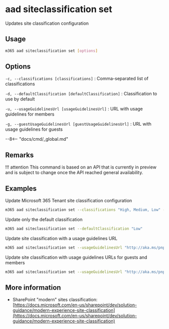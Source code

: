 # aad siteclassification set

Updates site classification configuration

## Usage

```sh
m365 aad siteclassification set [options]
```

## Options

`-c, --classifications [classifications]`
: Comma-separated list of classifications

`-d, --defaultClassification [defaultClassification]`
: Classification to use by default

`-u, --usageGuidelinesUrl [usageGuidelinesUrl]`
: URL with usage guidelines for members

`-g, --guestUsageGuidelinesUrl [guestUsageGuidelinesUrl]`
: URL with usage guidelines for guests

--8<-- "docs/cmd/_global.md"

## Remarks

!!! attention
    This command is based on an API that is currently in preview and is subject to change once the API reached general availability.

## Examples

Update Microsoft 365 Tenant site classification configuration

```sh
m365 aad siteclassification set --classifications "High, Medium, Low" --defaultClassification "Medium"
```

Update only the default classification

```sh
m365 aad siteclassification set --defaultClassification "Low"
```

Update site classification with a usage guidelines URL

```sh
m365 aad siteclassification set --usageGuidelinesUrl "http://aka.ms/pnp"
```

Update site classification with usage guidelines URLs for guests and members

```sh
m365 aad siteclassification set --usageGuidelinesUrl "http://aka.ms/pnp" --guestUsageGuidelinesUrl "http://aka.ms/pnp"
```

## More information

- SharePoint "modern" sites classification: [https://docs.microsoft.com/en-us/sharepoint/dev/solution-guidance/modern-experience-site-classification](https://docs.microsoft.com/en-us/sharepoint/dev/solution-guidance/modern-experience-site-classification)